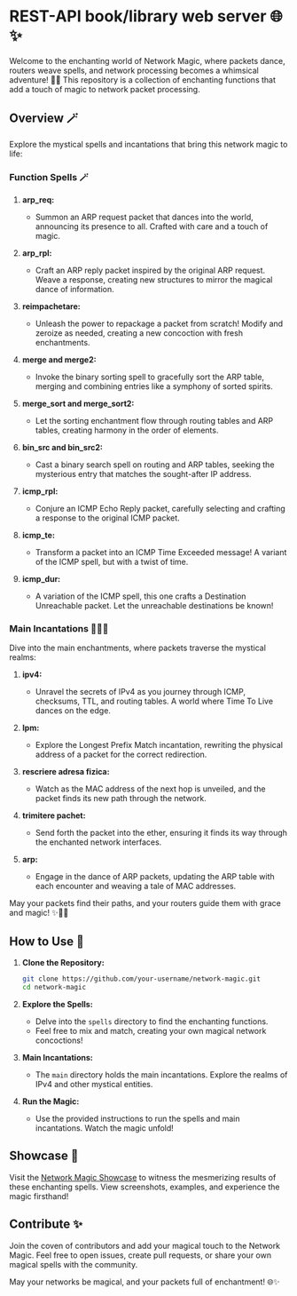 # REST-API book/library web server 🌐✨

Welcome to the enchanting world of Network Magic, where packets dance, routers weave spells, and network processing becomes a whimsical adventure! 🧙‍♂️ This repository is a collection of enchanting functions that add a touch of magic to network packet processing.

## Overview 🪄

Explore the mystical spells and incantations that bring this network magic to life:

### Function Spells 🪄

1. **arp_req:**
   - Summon an ARP request packet that dances into the world, announcing its presence to all. Crafted with care and a touch of magic.

2. **arp_rpl:**
   - Craft an ARP reply packet inspired by the original ARP request. Weave a response, creating new structures to mirror the magical dance of information.

3. **reimpachetare:**
   - Unleash the power to repackage a packet from scratch! Modify and zeroize as needed, creating a new concoction with fresh enchantments.

4. **merge and merge2:**
   - Invoke the binary sorting spell to gracefully sort the ARP table, merging and combining entries like a symphony of sorted spirits.

5. **merge_sort and merge_sort2:**
   - Let the sorting enchantment flow through routing tables and ARP tables, creating harmony in the order of elements.

6. **bin_src and bin_src2:**
   - Cast a binary search spell on routing and ARP tables, seeking the mysterious entry that matches the sought-after IP address.

7. **icmp_rpl:**
   - Conjure an ICMP Echo Reply packet, carefully selecting and crafting a response to the original ICMP packet.

8. **icmp_te:**
   - Transform a packet into an ICMP Time Exceeded message! A variant of the ICMP spell, but with a twist of time.

9. **icmp_dur:**
   - A variation of the ICMP spell, this one crafts a Destination Unreachable packet. Let the unreachable destinations be known!

### Main Incantations 🧙‍♂️🔮

Dive into the main enchantments, where packets traverse the mystical realms:

1. **ipv4:**
   - Unravel the secrets of IPv4 as you journey through ICMP, checksums, TTL, and routing tables. A world where Time To Live dances on the edge.

2. **lpm:**
   - Explore the Longest Prefix Match incantation, rewriting the physical address of a packet for the correct redirection.

3. **rescriere adresa fizica:**
   - Watch as the MAC address of the next hop is unveiled, and the packet finds its new path through the network.

4. **trimitere pachet:**
   - Send forth the packet into the ether, ensuring it finds its way through the enchanted network interfaces.

5. **arp:**
   - Engage in the dance of ARP packets, updating the ARP table with each encounter and weaving a tale of MAC addresses.

May your packets find their paths, and your routers guide them with grace and magic! ✨📡🌌

## How to Use 📘

1. **Clone the Repository:**
   ```bash
   git clone https://github.com/your-username/network-magic.git
   cd network-magic
   ```

2. **Explore the Spells:**
   - Delve into the `spells` directory to find the enchanting functions.
   - Feel free to mix and match, creating your own magical network concoctions!

3. **Main Incantations:**
   - The `main` directory holds the main incantations. Explore the realms of IPv4 and other mystical entities.

4. **Run the Magic:**
   - Use the provided instructions to run the spells and main incantations. Watch the magic unfold!

## Showcase 🌟

Visit the [Network Magic Showcase](https://your-magic-showcase-url.com) to witness the mesmerizing results of these enchanting spells. View screenshots, examples, and experience the magic firsthand!

## Contribute ✨

Join the coven of contributors and add your magical touch to the Network Magic. Feel free to open issues, create pull requests, or share your own magical spells with the community.

May your networks be magical, and your packets full of enchantment! 🌐✨
